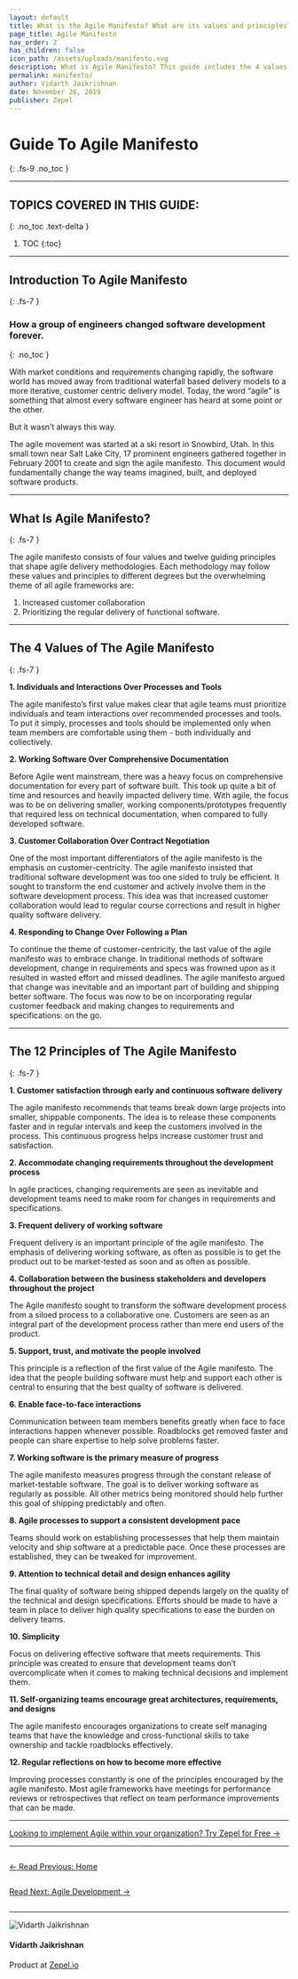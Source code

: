 ```yaml
---
layout: default
title: What is the Agile Manifesto? What are its values and principles?
page_title: Agile Manifesto 
nav_order: 2
has_children: false
icon_path: /assets/uploads/manifesto.svg
description: What is Agile Manifesto? This guide includes the 4 values and 12 principles of the Agile Manifesto.
permalink: manifesto/
author: Vidarth Jaikrishnan
date: November 26, 2019
publisher: Zepel
---
```


# Guide To Agile Manifesto
{: .fs-9 .no_toc }

---

## TOPICS COVERED IN THIS GUIDE:
{: .no_toc .text-delta }

1. TOC
{:toc}
---

## Introduction To Agile Manifesto
{: .fs-7 }
### How a group of engineers changed software development forever.
{: .no_toc }

With market conditions and requirements changing rapidly, the software world has moved away from traditional waterfall based delivery models to a more iterative, customer centric delivery model. Today, the word “agile” is something that almost every software engineer has heard at some point or the other.

But it wasn’t always this way. 

The agile movement was started at a ski resort in Snowbird, Utah. In this small town near Salt Lake City, 17 prominent engineers gathered together in February 2001 to create and sign the agile manifesto. This document would fundamentally change the way teams imagined, built, and deployed software products.

---

## What Is Agile Manifesto?
{: .fs-7 }

The agile manifesto consists of four values and twelve guiding principles that shape agile delivery methodologies. Each methodology may follow these values and principles to different degrees but the overwhelming theme of all agile frameworks are:

1. Increased customer collaboration
2. Prioritizing the regular delivery of functional software.

---

## The 4 Values of The Agile Manifesto
{: .fs-7 }

**1. Individuals and Interactions Over Processes and Tools**

The agile manifesto’s first value makes clear that agile teams must prioritize individuals and team interactions over recommended processes and tools. To put it simply, processes and tools should be implemented only when team members are comfortable using them - both individually and collectively. 

**2. Working Software Over Comprehensive Documentation**

Before Agile went mainstream, there was a heavy focus on comprehensive documentation for every part of software built. This took up quite a bit of time and resources and heavily impacted delivery time. With agile, the focus was to be on delivering smaller, working components/prototypes frequently that required less on technical documentation, when compared to fully developed software.  

**3. Customer Collaboration Over Contract Negotiation**

One of the most important differentiators of the agile manifesto is the emphasis on customer-centricity. The agile manifesto insisted that traditional software development was too one sided to truly be efficient. It sought to transform the end customer and actively involve them in the software development process. This idea was that increased customer collaboration would lead to regular course corrections and result in higher quality software delivery.

**4. Responding to Change Over Following a Plan**

To continue the theme of customer-centricity, the last value of the agile manifesto was to embrace change. In traditional methods of software development, change in requirements and specs was frowned upon as it resulted in wasted effort and missed deadlines. The agile manifesto argued that change was inevitable and an important part of building and shipping better software. The focus was now to be on incorporating regular customer feedback and making changes to requirements and specifications: on the go. 

---

## The 12 Principles of The Agile Manifesto
{: .fs-7 }

**1. Customer satisfaction through early and continuous software delivery**

The agile manifesto recommends that teams break down large projects into smaller, shippable components. The idea is to release these components faster and in regular intervals and keep the customers involved in the process. This continuous progress helps increase customer trust and satisfaction.

**2. Accommodate changing requirements throughout the development process**

In agile practices, changing requirements are seen as inevitable and development teams need to make room for changes in requirements and specifications. 

**3. Frequent delivery of working software**

Frequent delivery is an important principle of the agile manifesto. The emphasis of delivering working software, as often as possible is to get the product out to be market-tested as soon and as often as possible. 

**4. Collaboration between the business stakeholders and developers throughout the project**

The Agile manifesto sought to transform the software development process from a siloed process to a collaborative one. Customers are seen as an integral part of the development process rather than mere end users of the product.

**5. Support, trust, and motivate the people involved**

This principle is a reflection of the first value of the Agile manifesto. The idea that the people building software must help and support each other is central to ensuring that the best quality of software is delivered. 

**6. Enable face-to-face interactions**

Communication between team members benefits greatly when face to face interactions happen whenever possible. Roadblocks get removed faster and people can share expertise to help solve problems faster.

**7. Working software is the primary measure of progress**

The agile manifesto measures progress through the constant release of market-testable  software. The goal is to deliver working software as regularly as possible. All other metrics being monitored should help further this goal of shipping predictably and often.

**8. Agile processes to support a consistent development pace**

Teams should work on establishing processesses that help them maintain velocity and ship software at a predictable pace. Once these processes are established, they can be tweaked for improvement.

**9. Attention to technical detail and design enhances agility**

The final quality of software being shipped depends largely on the quality of the technical and design specifications. Efforts should be made to have a team in place to deliver high quality specifications to ease the burden on delivery teams.

**10. Simplicity**

Focus on delivering effective software that meets requirements. This principle was created to ensure that development teams don’t overcomplicate when it comes to making  technical decisions and implement them.

**11. Self-organizing teams encourage great architectures, requirements, and designs**

The agile manifesto encourages organizations to create self managing teams that have the knowledge and cross-functional skills to take ownership and tackle roadblocks effectively.

**12. Regular reflections on how to become more effective**

Improving processes constantly is one of the principles encouraged by the agile manifesto. Most agile frameworks have meetings for performance reviews or retrospectives that reflect on team performance improvements that can be made. 

---

<div class="highlight-row">
<div class="highlight-column">
<div class="highlight-card">
    <div class="highlight-container">
        <a href="https://zepel.io/?utm_source=agilelibrary&utm_medium=bottom-cta&utm_campaign=agilemanifesto" target="_blank">
        <p class="highlight-card-title">Looking to implement Agile within your organization? Try Zepel for Free  →</p>
        </a>    
    </div>
</div>
</div>
</div>

---

<div class="row">
<div class="column">
<div class="card">
  <div class="container">
    <a href="{{ site.url }}{{ site.baseurl }}{% link agile/index.md %}">
    <p class="card-title">← Read Previous: Home</p> 
    </a>
  </div>
</div>
</div>

<div class="column">
<div class="card">
  <div class="container">
    <a href="{{ site.url }}{{ site.baseurl }}{% link agile/agile-software-development.md %}">
    <p class="card-title">Read Next: Agile Development →</p> 
    </a>
  </div>
</div>
</div>
</div>

---

<div class="row">
  <div class="column">
    <div class="author-card">
      <img class="author-profile-image" src="/agile/assets/uploads/vidarth.png" alt="Vidarth Jaikrishnan">
      <div class="author-card-content">
        <h4 class="author-card-name">Vidarth Jaikrishnan</h4>
        <p>Product at <a href="https://zepel.io/">Zepel.io</a></p>
      </div>
    </div>
  </div>
</div>